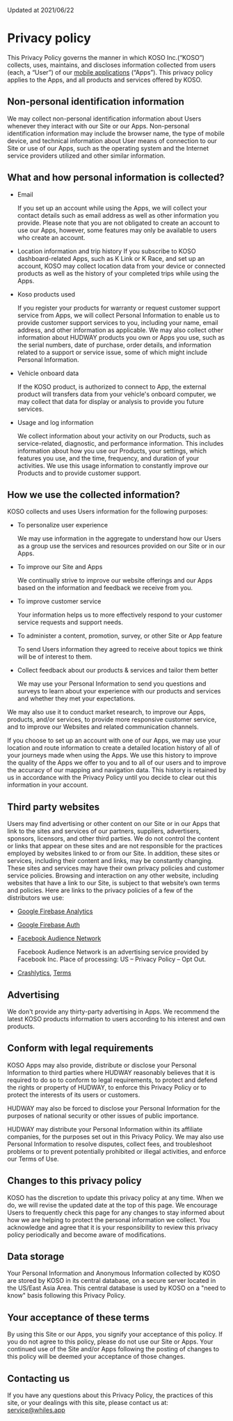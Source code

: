 Updated at 2021/06/22

# Privacy policy
This Privacy Policy governs the manner in which KOSO Inc.(“KOSO”) collects, uses, maintains, and discloses information collected from users (each, a “User”) of our [mobile applications](https://play.google.com/store/apps/details?id=com.koso.kosoconnect) (“Apps”). This privacy policy applies to the Apps, and all products and services offered by KOSO.

## Non-personal identification information

We may collect non-personal identification information about Users whenever they interact with our Site or our Apps. Non-personal identification information may include the browser name,  the type of mobile device, and technical information about User means of connection to our Site or use of our Apps, such as the operating system and the Internet service providers utilized and other similar information.

## What and how personal information is collected?

- Email

  If you set up an account while using the Apps, we will collect your contact details such as email address as well as other information you provide. Please note that you are not obligated to create an account to use our Apps, however, some features may only be available to users who create an account.

- Location information and trip history
  If you subscribe to KOSO dashboard-related Apps, such as K Link or K Race, and set up an account, KOSO may collect location data from your device or connected products as well as the history of your completed trips while using the Apps.

- Koso products used

  If you register your products for warranty or request customer support service from Apps, we will collect Personal Information to enable us to provide customer support services to you, including your name, email address, and other information as applicable. We may also collect other information about HUDWAY products you own or Apps you use, such as the serial numbers, date of purchase, order details, and information related to a support or service issue, some of which might include Personal Information.

- Vehicle onboard data

  If the KOSO product, is authorized to connect to App, the external product will transfers data from your vehicle's onboard computer, we may collect that data for display or analysis to provide you future services.

- Usage and log information

  We collect information about your activity on our Products, such as service-related, diagnostic, and performance information. This includes information about how you use our Products, your settings, which features you use, and the time, frequency, and duration of your activities. We use this usage information to constantly improve our Products and to provide customer support.

## How we use the collected information?

KOSO collects and uses Users information for the following purposes:

- To personalize user experience

  We may use information in the aggregate to understand how our Users as a group use the services and resources provided on our Site or in our Apps.

- To improve our Site and Apps

  We continually strive to improve our website offerings and our Apps based on the information and feedback we receive from you.

- To improve customer service

  Your information helps us to more effectively respond to your customer service requests and support needs.

- To administer a content, promotion, survey, or other Site or App feature

  To send Users information they agreed to receive about topics we think will be of interest to them.
  
- Collect feedback about our products & services and tailor them better
  
  We may use your Personal Information to send you questions and surveys to learn about your experience with our products and services and whether they met your expectations.

We may also use it to conduct market research, to improve our Apps, products, and/or services, to provide more responsive customer service, and to improve our Websites and related communication channels.

If you choose to set up an account with one of our Apps, we may use your location and route information to create a detailed location history of all of your journeys made when using the Apps. We use this history to improve the quality of the Apps we offer to you and to all of our users and to improve the accuracy of our mapping and navigation data. This history is retained by us in accordance with the Privacy Policy until you decide to clear out this information in your account.

## Third party websites

Users may find advertising or other content on our Site or in our Apps that link to the sites and services of our partners, suppliers, advertisers, sponsors, licensors, and other third parties. We do not control the content or links that appear on these sites and are not responsible for the practices employed by websites linked to or from our Site. In addition, these sites or services, including their content and links, may be constantly changing. These sites and services may have their own privacy policies and customer service policies. Browsing and interaction on any other website, including websites that have a link to our Site, is subject to that website’s own terms and policies. Here are links to the privacy policies of a few of the distributors we use:


* [Google Firebase Analytics](firebase.google.com/support/privacy)
* [Google Firebase Auth](firebase.google.com/support/privacy)
* [Facebook Audience Network](www.facebook.com/about/privacy/update)

  Facebook Audience Network is an advertising service provided by Facebook Inc. Place of processing: US – Privacy Policy – Opt Out.
* [Crashlytics](firebase.google.com/terms/crashlytics), [Terms](firebase.google.com/terms/fabric-data-processing-terms)

## Advertising

We don't provide any thirty-party advertising in Apps. We recommend the latest KOSO products information to users according to his interest and own products.

## Conform with legal requirements

KOSO Apps may also provide, distribute or disclose your Personal Information to third parties where HUDWAY reasonably believes that it is required to do so to conform to legal requirements, to protect and defend the rights or property of HUDWAY, to enforce this Privacy Policy or to protect the interests of its users or customers.

HUDWAY may also be forced to disclose your Personal Information for the purposes of national security or other issues of public importance.

HUDWAY may distribute your Personal Information within its affiliate companies, for the purposes set out in this Privacy Policy. We may also use Personal Information to resolve disputes, collect fees, and troubleshoot problems or to prevent potentially prohibited or illegal activities, and enforce our Terms of Use.

## Changes to this privacy policy

KOSO has the discretion to update this privacy policy at any time. When we do, we will revise the updated date at the top of this page. We encourage Users to frequently check this page for any changes to stay informed about how we are helping to protect the personal information we collect. You acknowledge and agree that it is your responsibility to review this privacy policy periodically and become aware of modifications.

## Data storage

Your Personal Information and Anonymous Information collected by KOSO are stored by KOSO in its central database, on a secure server located in the US/East Asia Area. This central database is used by KOSO on a "need to know" basis following this Privacy Policy.

## Your acceptance of these terms

By using this Site or our Apps, you signify your acceptance of this policy. If you do not agree to this policy, please do not use our Site or Apps. Your continued use of the Site and/or Apps following the posting of changes to this policy will be deemed your acceptance of those changes.

## Contacting us

If you have any questions about this Privacy Policy, the practices of this site, or your dealings with this site, please contact us at: [service@whiles.app](mailto:service@whiles.app)

